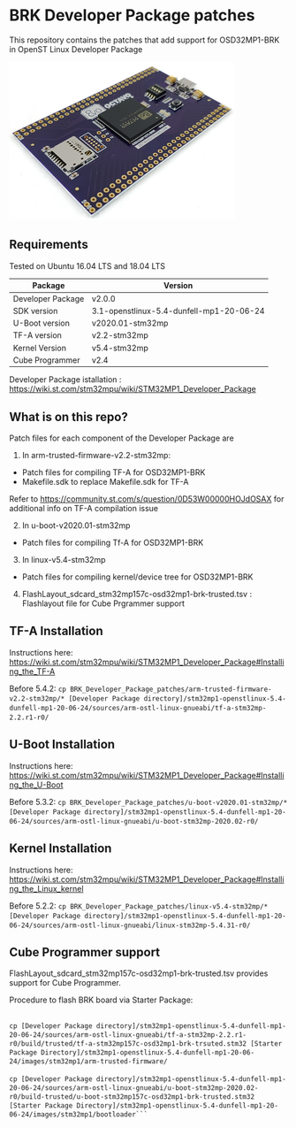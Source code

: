 # BRK Developer Package patches
This repository contains the patches that add support for OSD32MP1-BRK in OpenST Linux Developer Package

![OSD32MP1-BRK](img/OSD32MP1-BRK-Picture.png)

## Requirements
Tested on Ubuntu 16.04 LTS and 18.04 LTS

| Package | Version |
| ------- | ------- |
| Developer Package | v2.0.0 |
| SDK version | 3.1-openstlinux-5.4-dunfell-mp1-20-06-24 |
| U-Boot version | v2020.01-stm32mp |
| TF-A version | v2.2-stm32mp |
| Kernel Version | v5.4-stm32mp |
| Cube Programmer | v2.4 |

Developer Package istallation : https://wiki.st.com/stm32mpu/wiki/STM32MP1_Developer_Package

## What is on this repo?
Patch files for each component of the Developer Package are 
1. In arm-trusted-firmware-v2.2-stm32mp: 
- Patch files for compiling TF-A for OSD32MP1-BRK
- Makefile.sdk to replace Makefile.sdk for TF-A

Refer to https://community.st.com/s/question/0D53W00000HOJdOSAX for additional info on TF-A compilation issue

2. In u-boot-v2020.01-stm32mp
- Patch files for compiling Tf-A for OSD32MP1-BRK

3. In linux-v5.4-stm32mp
- Patch files for compiling kernel/device tree for OSD32MP1-BRK

4. FlashLayout_sdcard_stm32mp157c-osd32mp1-brk-trusted.tsv : Flashlayout file for Cube Prgrammer support

## TF-A Installation
Instructions here: https://wiki.st.com/stm32mpu/wiki/STM32MP1_Developer_Package#Installing_the_TF-A

Before 5.4.2: ```cp BRK_Developer_Package_patches/arm-trusted-firmware-v2.2-stm32mp/* [Developer Package directory]/stm32mp1-openstlinux-5.4-dunfell-mp1-20-06-24/sources/arm-ostl-linux-gnueabi/tf-a-stm32mp-2.2.r1-r0/```

## U-Boot Installation
Instructions here: https://wiki.st.com/stm32mpu/wiki/STM32MP1_Developer_Package#Installing_the_U-Boot

Before 5.3.2: ```cp BRK_Developer_Package_patches/u-boot-v2020.01-stm32mp/* [Developer Package directory]/stm32mp1-openstlinux-5.4-dunfell-mp1-20-06-24/sources/arm-ostl-linux-gnueabi/u-boot-stm32mp-2020.02-r0/```

## Kernel Installation
Instructions here: https://wiki.st.com/stm32mpu/wiki/STM32MP1_Developer_Package#Installing_the_Linux_kernel

Before 5.2.2: ```cp BRK_Developer_Package_patches/linux-v5.4-stm32mp/* [Developer Package directory]/stm32mp1-openstlinux-5.4-dunfell-mp1-20-06-24/sources/arm-ostl-linux-gnueabi/linux-stm32mp-5.4.31-r0/```


## Cube Programmer support
FlashLayout_sdcard_stm32mp157c-osd32mp1-brk-trusted.tsv provides support for Cube Programmer.

Procedure to flash BRK board via Starter Package:

```cp [Developer Package directory]/stm32mp1-openstlinux-5.4-dunfell-mp1-20-06-24/sources/arm-ostl-linux-gnueabi/tf-a-stm32mp-2.2.r1-r0/build/serialboot/tf-a-stm32mp157c-osd32mp1-brk-serialboot.stm32 [Starter Package Directory]/stm32mp1-openstlinux-5.4-dunfell-mp1-20-06-24/images/stm32mp1/arm-trusted-firmware/

cp [Developer Package directory]/stm32mp1-openstlinux-5.4-dunfell-mp1-20-06-24/sources/arm-ostl-linux-gnueabi/tf-a-stm32mp-2.2.r1-r0/build/trusted/tf-a-stm32mp157c-osd32mp1-brk-trsuted.stm32 [Starter Package Directory]/stm32mp1-openstlinux-5.4-dunfell-mp1-20-06-24/images/stm32mp1/arm-trusted-firmware/

cp [Developer Package directory]/stm32mp1-openstlinux-5.4-dunfell-mp1-20-06-24/sources/arm-ostl-linux-gnueabi/u-boot-stm32mp-2020.02-r0/build-trusted/u-boot-stm32mp157c-osd32mp1-brk-trusted.stm32 [Starter Package Directory]/stm32mp1-openstlinux-5.4-dunfell-mp1-20-06-24/images/stm32mp1/bootloader```

